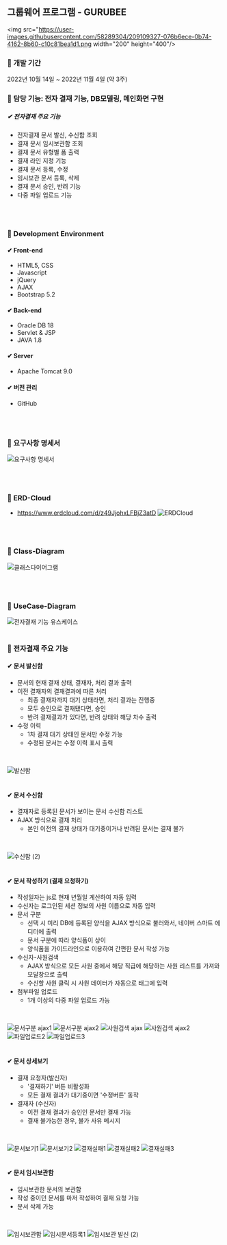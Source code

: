 ##  그룹웨어 프로그램 - GURUBEE
<img src="https://user-images.githubusercontent.com/58289304/209109327-076b6ece-0b74-4162-8b60-c10c81bea1d1.png width="200" height="400"/>

### 📌 개발 기간
2022년 10월 14일 ~ 2022년 11월 4일 (약 3주)


### 📌 담당 기능: 전자 결재 기능, DB모델링, 메인화면 구현
##### ✔ 전자결재 주요 기능
- 전자결재 문서 발신, 수신함 조회
- 결재 문서 임시보관함 조회
- 결재 문서 유형별 폼 출력
- 결재 라인 지정 기능
- 결재 문서 등록, 수정
- 임시보관 문서 등록, 삭제
- 결재 문서 승인, 반려 기능
- 다중 파일 업로드 기능    
<br>
<br>

### 📌 Development Environment
#### ✔ Front-end 
- HTML5, CSS
- Javascript
- jQuery
- AJAX
- Bootstrap 5.2

#### ✔ Back-end
- Oracle DB 18
- Servlet & JSP
- JAVA 1.8

#### ✔ Server
- Apache Tomcat 9.0

#### ✔ 버전 관리
- GitHub    
   
<br>
<br>

### 📌 요구사항 명세서
![요구사항 명세서](https://user-images.githubusercontent.com/58289304/200155627-c58a1b1f-fa0e-461b-9743-91ebf77921ab.PNG)   
   
<br>
<br>
   

### 📌 ERD-Cloud
- https://www.erdcloud.com/d/z49JjohxLFBjZ3atD
![ERDCloud](https://user-images.githubusercontent.com/58289304/200156966-c8e74bf4-0522-418a-96ce-8ebaa4c08fd6.png)  

<br>
<br>
    
### 📌 Class-Diagram
![클래스다이어그램](https://user-images.githubusercontent.com/58289304/200156599-afd643e8-5aa5-4159-831e-d16a21ed39e9.png)     
   
   
<br>
<br>

### 📌 UseCase-Diagram
![전자결재 기능 유스케이스](https://user-images.githubusercontent.com/58289304/200157058-b1b8ff4d-e16a-4351-80bb-5723d61281e6.png)
<br>
<br>

### 📌 전자결재 주요 기능
#### ✔ 문서 발신함
- 문서의 현재 결재 상태, 결재자, 처리 결과 출력
- 이전 결재자의 결재결과에 따른 처리
   -  최종 결재자까지 대기 상태라면, 처리 결과는 진행중
   -  모두 승인으로 결재됐다면, 승인
   -  반려 결재결과가 있다면, 반려 상태와 해당 차수 출력
- 수정 이력
   - 1차 결재 대기 상태인 문서만 수정 가능
   - 수정된 문서는 수정 이력 표시 출력 
<br>

![발신함](https://user-images.githubusercontent.com/58289304/209079290-68c49f7d-e7ac-4368-95e0-e8cd9c9e241a.png)
<br>
<br>

#### ✔ 문서 수신함
- 결재자로 등록된 문서가 보이는 문서 수신함 리스트
- AJAX 방식으로 결재 처리
   - 본인 이전의 결재 상태가 대기중이거나 반려된 문서는 결재 불가
<br>

![수신함 (2)](https://user-images.githubusercontent.com/58289304/209079352-24136dff-a435-4f1c-8e39-46d90647f59d.png)
<br>
<br>

#### ✔ 문서 작성하기 (결재 요청하기)
- 작성일자는 js로 현재 년월일 계산하여 자동 입력
- 수신자는 로그인된 세션 정보의 사원 이름으로 자동 입력
- 문서 구분
   - 선택 시 미리 DB에 등록된 양식을 AJAX 방식으로 불러와서, 네이버 스마트 에디터에 출력
   - 문서 구분에 따라 양식폼이 상이 
   - 양식폼을 가이드라인으로 이용하여 간편한 문서 작성 가능 
- 수신자-사원검색
   - AJAX 방식으로 모든 사원 중에서 해당 직급에 해당하는 사원 리스트를 가져와 모달창으로 출력
   - 수신할 사원 클릭 시 사원 데이터가 자동으로 태그에 입력
- 첨부파일 업로드
   - 1개 이상의 다중 파일 업로드 가능
<br>

![문서구분 ajax1](https://user-images.githubusercontent.com/58289304/209079990-5265c27b-516b-487c-8ef2-7d64a239423e.png)
![문서구분 ajax2](https://user-images.githubusercontent.com/58289304/209080014-a8cf93ba-7a92-4221-a664-81fe849e2b64.png)
![사원검색 ajax](https://user-images.githubusercontent.com/58289304/209080038-accd1c6f-d6b9-45e3-b3d7-4c0c5060ae44.png)
![사원검색 ajax2](https://user-images.githubusercontent.com/58289304/209083526-0d41e08b-db48-4030-9643-ad73e02bd4d4.png)
![파일업로드2](https://user-images.githubusercontent.com/58289304/209080120-d77bc4a2-ed59-4971-9a71-bf416906b5b3.png)
![파일업로드3](https://user-images.githubusercontent.com/58289304/209080139-bef76e7a-6b9b-4a51-915a-6f4ab303db2a.png)
<br>
<br>

#### ✔ 문서 상세보기
- 결재 요청자(발신자)
   - '결재하기' 버튼 비활성화
   - 모든 결재 결과가 대기중이면 '수정버튼' 동작
- 결재자 (수신자) 
   - 이전 결재 결과가 승인인 문서만 결재 가능
   - 결재 불가능한 경우, 불가 사유 메시지 
<br>

![문서보기1](https://user-images.githubusercontent.com/58289304/209079460-1ea4497f-5033-41fe-b696-5a13661ca77a.png)
![문서보기2](https://user-images.githubusercontent.com/58289304/209079504-d366c82f-a216-4a2d-bd68-37f03af53405.png)
![결재실패1](https://user-images.githubusercontent.com/58289304/209079529-0b90c367-7831-4bde-a973-5a65516abf8e.png)
![결재실패2](https://user-images.githubusercontent.com/58289304/209079555-e46498b5-9ecb-4259-9f54-fcfbd632d32c.png)
![결재실패3](https://user-images.githubusercontent.com/58289304/209079575-17d30a3b-b95e-4753-8df9-296f696c77af.png)
<br>
<br>

#### ✔ 문서 임시보관함
- 임시보관한 문서의 보관함
- 작성 중이던 문서를 마저 작성하여 결재 요청 가능
- 문서 삭제 가능
<br>

![임시보관함](https://user-images.githubusercontent.com/58289304/209079704-37e66490-b54e-4e9f-9115-8fe7aaebada9.PNG)
![임시문서등록1](https://user-images.githubusercontent.com/58289304/209079731-8f389b4e-dbe5-49f9-9055-a820151020a2.PNG)
![임시보관 발신 (2)](https://user-images.githubusercontent.com/58289304/209080291-cd42dd66-4b6e-43c8-8b7f-b6b55865e32f.png)
<br>

